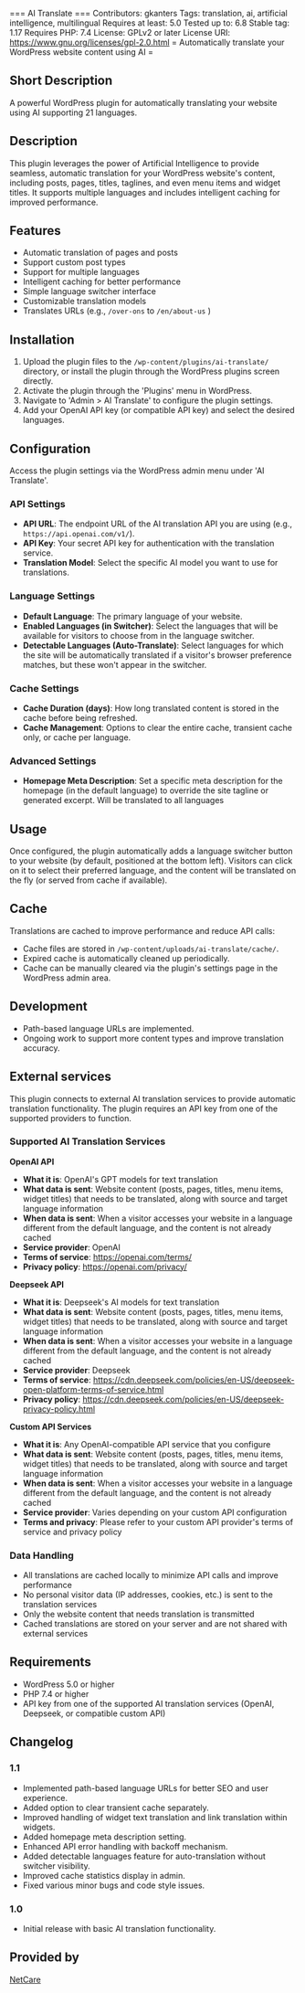=== AI Translate ===
Contributors: gkanters
Tags: translation, ai, artificial intelligence, multilingual
Requires at least: 5.0
Tested up to: 6.8
Stable tag: 1.17
Requires PHP: 7.4
License: GPLv2 or later
License URI: https://www.gnu.org/licenses/gpl-2.0.html
= Automatically translate your WordPress website content using AI =

## Short Description

A powerful WordPress plugin for automatically translating your website using AI supporting 21 languages.

## Description

This plugin leverages the power of Artificial Intelligence to provide seamless, automatic translation for your WordPress website's content, including posts, pages, titles, taglines, and even menu items and widget titles. It supports multiple languages and includes intelligent caching for improved performance.

## Features

- Automatic translation of pages and posts
- Support custom post types
- Support for multiple languages
- Intelligent caching for better performance
- Simple language switcher interface
- Customizable translation models
- Translates URLs (e.g., `/over-ons` to `/en/about-us` )

## Installation

1. Upload the plugin files to the `/wp-content/plugins/ai-translate/` directory, or install the plugin through the WordPress plugins screen directly.
2. Activate the plugin through the 'Plugins' menu in WordPress.
3. Navigate to 'Admin > AI Translate' to configure the plugin settings.
4. Add your OpenAI API key (or compatible API key) and select the desired languages.

## Configuration

Access the plugin settings via the WordPress admin menu under 'AI Translate'.

### API Settings

- **API URL**: The endpoint URL of the AI translation API you are using (e.g., `https://api.openai.com/v1/`).
- **API Key**: Your secret API key for authentication with the translation service.
- **Translation Model**: Select the specific AI model you want to use for translations.

### Language Settings

- **Default Language**: The primary language of your website.
- **Enabled Languages (in Switcher)**: Select the languages that will be available for visitors to choose from in the language switcher.
- **Detectable Languages (Auto-Translate)**: Select languages for which the site will be automatically translated if a visitor's browser preference matches, but these won't appear in the switcher.

### Cache Settings

- **Cache Duration (days)**: How long translated content is stored in the cache before being refreshed.
- **Cache Management**: Options to clear the entire cache, transient cache only, or cache per language.

### Advanced Settings

- **Homepage Meta Description**: Set a specific meta description for the homepage (in the default language) to override the site tagline or generated excerpt. Will be translated to all languages

## Usage

Once configured, the plugin automatically adds a language switcher button to your website (by default, positioned at the bottom left). Visitors can click on it to select their preferred language, and the content will be translated on the fly (or served from cache if available).

## Cache

Translations are cached to improve performance and reduce API calls:

- Cache files are stored in `/wp-content/uploads/ai-translate/cache/`.
- Expired cache is automatically cleaned up periodically.
- Cache can be manually cleared via the plugin's settings page in the WordPress admin area.

## Development

- Path-based language URLs are implemented.
- Ongoing work to support more content types and improve translation accuracy.

## External services

This plugin connects to external AI translation services to provide automatic translation functionality. The plugin requires an API key from one of the supported providers to function.

### Supported AI Translation Services

**OpenAI API**
- **What it is**: OpenAI's GPT models for text translation
- **What data is sent**: Website content (posts, pages, titles, menu items, widget titles) that needs to be translated, along with source and target language information
- **When data is sent**: When a visitor accesses your website in a language different from the default language, and the content is not already cached
- **Service provider**: OpenAI
- **Terms of service**: https://openai.com/terms/
- **Privacy policy**: https://openai.com/privacy/

**Deepseek API**
- **What it is**: Deepseek's AI models for text translation
- **What data is sent**: Website content (posts, pages, titles, menu items, widget titles) that needs to be translated, along with source and target language information
- **When data is sent**: When a visitor accesses your website in a language different from the default language, and the content is not already cached
- **Service provider**: Deepseek
- **Terms of service**: https://cdn.deepseek.com/policies/en-US/deepseek-open-platform-terms-of-service.html
- **Privacy policy**: https://cdn.deepseek.com/policies/en-US/deepseek-privacy-policy.html
 
**Custom API Services**
- **What it is**: Any OpenAI-compatible API service that you configure
- **What data is sent**: Website content (posts, pages, titles, menu items, widget titles) that needs to be translated, along with source and target language information
- **When data is sent**: When a visitor accesses your website in a language different from the default language, and the content is not already cached
- **Service provider**: Varies depending on your custom API configuration
- **Terms and privacy**: Please refer to your custom API provider's terms of service and privacy policy

### Data Handling

- All translations are cached locally to minimize API calls and improve performance
- No personal visitor data (IP addresses, cookies, etc.) is sent to the translation services
- Only the website content that needs translation is transmitted
- Cached translations are stored on your server and are not shared with external services

## Requirements

- WordPress 5.0 or higher
- PHP 7.4 or higher
- API key from one of the supported AI translation services (OpenAI, Deepseek, or compatible custom API)

## Changelog

### 1.1
- Implemented path-based language URLs for better SEO and user experience.
- Added option to clear transient cache separately.
- Improved handling of widget text translation and link translation within widgets.
- Added homepage meta description setting.
- Enhanced API error handling with backoff mechanism.
- Added detectable languages feature for auto-translation without switcher visibility.
- Improved cache statistics display in admin.
- Fixed various minor bugs and code style issues.

### 1.0
- Initial release with basic AI translation functionality.

## Provided by

[NetCare](https://netcare.nl)
